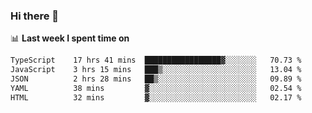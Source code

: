 ### Hi there 👋

<!--
**DBvc/DBvc** is a ✨ _special_ ✨ repository because its `README.md` (this file) appears on your GitHub profile.

Here are some ideas to get you started:

- 🔭 I’m currently working on ...
- 🌱 I’m currently learning ...
- 👯 I’m looking to collaborate on ...
- 🤔 I’m looking for help with ...
- 💬 Ask me about ...
- 📫 How to reach me: ...
- 😄 Pronouns: ...
- ⚡ Fun fact: ...
-->

📊 **Last week I spent time on**
<!--START_SECTION:waka-->

```txt
TypeScript    17 hrs 41 mins  █████████████████▓░░░░░░░   70.73 %
JavaScript    3 hrs 15 mins   ███▒░░░░░░░░░░░░░░░░░░░░░   13.04 %
JSON          2 hrs 28 mins   ██▒░░░░░░░░░░░░░░░░░░░░░░   09.89 %
YAML          38 mins         ▓░░░░░░░░░░░░░░░░░░░░░░░░   02.54 %
HTML          32 mins         ▓░░░░░░░░░░░░░░░░░░░░░░░░   02.17 %
```

<!--END_SECTION:waka-->
